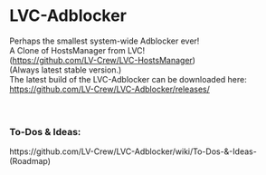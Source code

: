 # LVC-Adblocker
Perhaps the smallest system-wide Adblocker ever!<br>
A Clone of HostsManager from LVC!<br>
(https://github.com/LV-Crew/LVC-HostsManager)<br>
(Always latest stable version.)<br>
The latest build of the LVC-Adblocker can be downloaded here: https://github.com/LV-Crew/LVC-Adblocker/releases/<br>
<br>
<br>
<h3><b>To-Dos & Ideas:</b></h3>
https://github.com/LV-Crew/LVC-Adblocker/wiki/To-Dos-&-Ideas-(Roadmap)<br>
